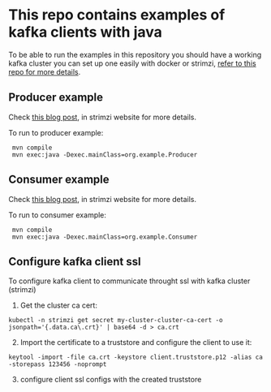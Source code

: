 # This repo contains examples of kafka clients with java

To be able to run the examples in this repository you should have a working kafka cluster
you can set up one easily with docker or strimzi, [refer to this repo for more details](https://github.com/BAHALLA/k8s-helm-terraform).

## Producer example 
Check [this blog post](https://strimzi.io/blog/2023/10/03/kafka-producer-client-essentials/), in strimzi website for more details.

To run to producer example:
```shell
 mvn compile
 mvn exec:java -Dexec.mainClass=org.example.Producer
```


## Consumer example
Check [this blog post](https://strimzi.io/blog/2023/11/09/kafka-consumer-client-essentials/), in strimzi website for more details.

To run to consumer example:
```shell
 mvn compile
 mvn exec:java -Dexec.mainClass=org.example.Consumer
```

## Configure kafka client ssl

To configure kafka client to communicate throught ssl with kafka cluster (strimzi)
1. Get the cluster ca cert:
```shell
kubectl -n strimzi get secret my-cluster-cluster-ca-cert -o jsonpath='{.data.ca\.crt}' | base64 -d > ca.crt
```
2. Import the certificate to a truststore and configure the client to use it: 
```shell
keytool -import -file ca.crt -keystore client.truststore.p12 -alias ca -storepass 123456 -noprompt
```
3. configure client ssl configs with the created truststore